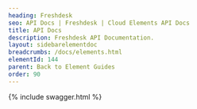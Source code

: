 ```yaml
---
heading: Freshdesk
seo: API Docs | Freshdesk | Cloud Elements API Docs
title: API Docs
description: Freshdesk API Documentation.
layout: sidebarelementdoc
breadcrumbs: /docs/elements.html
elementId: 144
parent: Back to Element Guides
order: 90
---
```


{% include swagger.html %}

